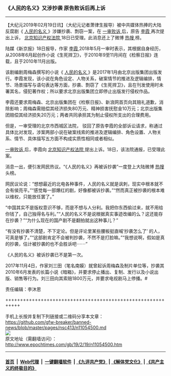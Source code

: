 ### 《人民的名义》又涉抄袭 原告败诉后再上诉
------------------------

<p>
 【大纪元2019年02月19日讯】（大纪元记者萧律生报导）被中共媒体热捧的大陆反腐剧《
 <a href="http://www.epochtimes.com/gb/tag/%E4%BA%BA%E6%B0%91%E7%9A%84%E5%90%8D%E4%B9%89.html">
  人民的名义
 </a>
 》涉嫌抄袭、剽窃一案，在
 <a href="http://www.epochtimes.com/gb/tag/%E4%B8%80%E5%AE%A1%E8%B4%A5%E8%AF%89.html">
  一审败诉
 </a>
 后，原告
 <a href="http://www.epochtimes.com/gb/tag/%E6%9D%8E%E9%9C%9E.html">
  李霞
 </a>
 再次提出上诉，
 <a href="http://www.epochtimes.com/gb/tag/%E5%8C%97%E4%BA%AC%E7%9F%A5%E8%AF%86%E4%BA%A7%E6%9D%83%E6%B3%95%E9%99%A2.html">
  北京知识产权法院
 </a>
 18日已受理。此消息还上了微博
 <a href="http://www.epochtimes.com/gb/tag/%E7%83%AD%E6%90%9C.html">
  热搜
 </a>
 榜。
</p>
<p>
 陆媒《新京报》18日报导，作家
 <a href="http://www.epochtimes.com/gb/tag/%E6%9D%8E%E9%9C%9E.html">
  李霞
 </a>
 2018年5月一审时表示，其根据自身经历，从2008年6月起创作小说《生死捍卫》，于2010年9至11月间在《检察日报》连载，且于2010年11月出版。
</p>
<p>
 该剧编剧周梅森撰写的小说《
 <a href="http://www.epochtimes.com/gb/tag/%E4%BA%BA%E6%B0%91%E7%9A%84%E5%90%8D%E4%B9%89.html">
  人民的名义
 </a>
 》是2017年1月由北京出版集团出版发行。李霞发现，该小说在角色设定、人物关系，破案情节的推进及逻辑编排，情节、场景描写与语句表达等方面，抄袭、剽窃了《生死捍卫》，且在刊发使用时未署其名，侵犯著作权；所以要求北京出版集团立即停止出版发行侵权作品。
</p>
<p>
 李霞还要求周梅森、北京出版集团在《检察日报》、新浪网首页向其赔礼道歉，消除影响；周梅森需赔偿其经济损失80万元、精神损害抚慰金10万元；北京出版集团赔偿其经济损失20万元；两者共同承担其为制止侵权所支出的合理费用。
</p>
<p>
 但是，一审受理的北京市西城区法院，
 <wbr/>
 驳回了原告李霞的全部诉讼请求，称通过具体比对发现，涉案两部小说在破案线索的推进及逻辑编排、角色设置、人物关系、情节、具体描写五方面不构成实质性相同或者相似。
</p>
<p>
 <a href="http://www.epochtimes.com/gb/tag/%E4%B8%80%E5%AE%A1%E8%B4%A5%E8%AF%89.html">
  一审败诉
 </a>
 后，李霞向
 <a href="http://www.epochtimes.com/gb/tag/%E5%8C%97%E4%BA%AC%E7%9F%A5%E8%AF%86%E4%BA%A7%E6%9D%83%E6%B3%95%E9%99%A2.html">
  北京知识产权法院
 </a>
 提出上诉。18日，该法院通报，已受理此案。
</p>
<p>
 消息一出，便引发网民热议。“《人民的名义》再被诉抄袭”一度登上大陆微博
 <a href="http://www.epochtimes.com/gb/tag/%E7%83%AD%E6%90%9C.html">
  热搜
 </a>
 头榜。
</p>
<p>
 网民议论说：“想想最近的北电各种事件，人民的名义就是讽刺，现实中根本就不会有侯亮平。”“感觉每一部爆红的剧，好像都被诉抄袭。”“然而真正被抄袭的根本难以维权，只能放任罢了。”
</p>
<p>
 “中国其实不是版权意识不够，而是不想与人分利。我把你东西偷过来，就不用给你钱了，自己独得名与利。”“人民的名义不是说根据真实事迹改编的么？这还能存在抄袭？”“为什么现在的国产剧不是翻拍就出这种事儿？”
</p>
<p>
 “有没有抄袭不清楚，不下定论。但是评论里某些腰板挺直喊‘抄袭怎么了’ 的人，可真是够了。”“这部剧肯定不会被判抄袭，不然不是打脸嘛。”“我想说啊，假如是真的抄袭，估计被抄袭的也不会胜诉吧⋯⋯”
</p>
<p>
 《人民的名义》被诉抄袭已不是第一次。
</p>
<p>
 2017年11月4日，作家刘三田（笔名南嫫）就曾起诉周梅森及制片单位等，抄袭其2010年6月发表的长篇小说《暗箱》，并要求停止播出、复制、发行以及小说出版、销售等行为。刘三田向其索赔1800万元，并要求电视剧马上停播。#
</p>
<p>
 责任编辑：李沐恩
</p>

+++++++++++++++++++++++++++++++++++++++++++++++++++++++++++<br/><br/>
手机上长按并复制下列链接或二维码分享本文章：<br/>
https://github.com/gfw-breaker/banned-news/blob/master/pages/nsc413/n11054500.md <br/>
<a href='https://github.com/gfw-breaker/banned-news/blob/master/pages/nsc413/n11054500.md'><img src='https://github.com/gfw-breaker/banned-news/blob/master/pages/nsc413/n11054500.md.png'/></a> <br/>
原文地址（需翻墙访问）：http://www.epochtimes.com/gb/19/2/19/n11054500.htm


------------------------
#### [首页](https://github.com/gfw-breaker/banned-news/blob/master/README.md) &nbsp;|&nbsp; [Web代理](https://github.com/labour-camp/helloworld) &nbsp;|&nbsp; [一键翻墙软件](https://github.com/gfw-breaker/nogfw/blob/master/README.md) &nbsp;| [《九评共产党》](https://github.com/gfw-breaker/9ping.md/blob/master/README.md#九评之一评共产党是什么) | [《解体党文化》](https://github.com/gfw-breaker/jtdwh.md/blob/master/README.md) | [《共产主义的终极目的》](https://github.com/gfw-breaker/gczydzjmd.md/blob/master/README.md)

